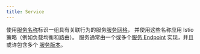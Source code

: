 ```yaml
---
title: Service
---
```

使用[服务名称](#service-name)标识一组具有关联行为的服务[服务网格](#service-mesh)，
并使用这些名称应用 Istio 策略（例如负载均衡和路由）。
服务通常由一个或多个[服务 Endpoint](#service-endpoint) 实现，并且或许包含多个
[服务版本](#service-version)。
